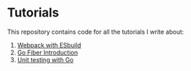 # Tutorials

This repository contains code for all the tutorials I write about:

1. [Webpack with ESbuild](https://dev.to/karanpratapsingh/blazing-fast-typescript-with-webpack-and-esbuild-4mhh)
2. [Go Fiber Introduction](https://dev.to/karanpratapsingh/introduction-to-go-fiber-2m0a)
3. [Unit testing with Go]()
